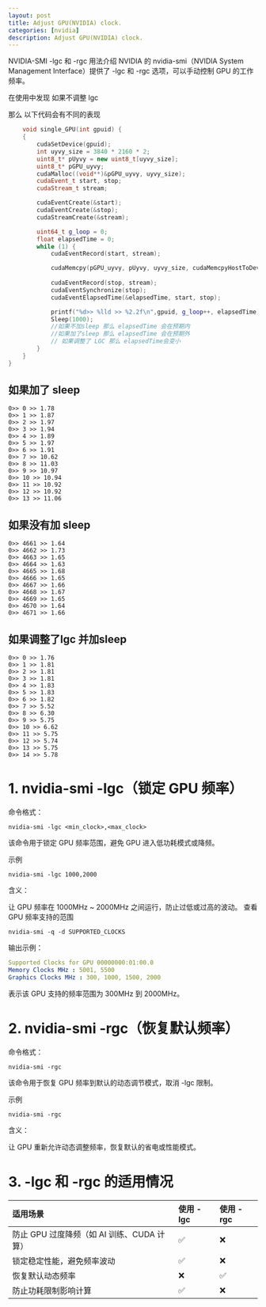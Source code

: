 ```yaml
---
layout: post
title: Adjust GPU(NVIDIA) clock.
categories: [nvidia]
description: Adjust GPU(NVIDIA) clock.
---
```


NVIDIA-SMI -lgc 和 -rgc 用法介绍
NVIDIA 的 nvidia-smi（NVIDIA System Management Interface）提供了 -lgc 和 -rgc 选项，可以手动控制 GPU 的工作频率。

<!--more-->


在使用中发现 如果不调整 lgc  

那么 以下代码会有不同的表现

```cpp
    void single_GPU(int gpuid) {
	{
		cudaSetDevice(gpuid);
		int uyvy_size = 3840 * 2160 * 2;
		uint8_t* pUyvy = new uint8_t[uyvy_size];
		uint8_t* pGPU_uyvy;
		cudaMalloc((void**)&pGPU_uyvy, uyvy_size);
		cudaEvent_t start, stop;
		cudaStream_t stream;

		cudaEventCreate(&start);
		cudaEventCreate(&stop);
		cudaStreamCreate(&stream);

		uint64_t g_loop = 0;
		float elapsedTime = 0;
		while (1) {
			cudaEventRecord(start, stream);

			cudaMemcpy(pGPU_uyvy, pUyvy, uyvy_size, cudaMemcpyHostToDevice);
			
			cudaEventRecord(stop, stream);
			cudaEventSynchronize(stop);
			cudaEventElapsedTime(&elapsedTime, start, stop);

			printf("%d>> %lld >> %2.2f\n",gpuid, g_loop++, elapsedTime);
			Sleep(1000); 
            //如果不加sleep 那么 elapsedTime 会在预期内
            //如果加了sleep 那么 elapsedTime 会在预期外
            // 如果调整了 LGC 那么 elapsedTime会变小
		}
	}
}
```

## 如果加了 sleep
```
0>> 0 >> 1.78
0>> 1 >> 1.87
0>> 2 >> 1.97
0>> 3 >> 1.94
0>> 4 >> 1.89
0>> 5 >> 1.97
0>> 6 >> 1.91
0>> 7 >> 10.62
0>> 8 >> 11.03
0>> 9 >> 10.97
0>> 10 >> 10.94
0>> 11 >> 10.92
0>> 12 >> 10.92
0>> 13 >> 11.06
```
## 如果没有加 sleep
```
0>> 4661 >> 1.64
0>> 4662 >> 1.73
0>> 4663 >> 1.65
0>> 4664 >> 1.63
0>> 4665 >> 1.68
0>> 4666 >> 1.65
0>> 4667 >> 1.66
0>> 4668 >> 1.67
0>> 4669 >> 1.65
0>> 4670 >> 1.64
0>> 4671 >> 1.66
```

## 如果调整了lgc  并加sleep
```
0>> 0 >> 1.76
0>> 1 >> 1.81
0>> 2 >> 1.81
0>> 3 >> 1.81
0>> 4 >> 1.83
0>> 5 >> 1.83
0>> 6 >> 1.82
0>> 7 >> 5.52
0>> 8 >> 6.30
0>> 9 >> 5.75
0>> 10 >> 6.62
0>> 11 >> 5.75
0>> 12 >> 5.74
0>> 13 >> 5.75
0>> 14 >> 5.78
```


# 1. nvidia-smi -lgc（锁定 GPU 频率）

命令格式：

 
    nvidia-smi -lgc <min_clock>,<max_clock>

该命令用于锁定 GPU 频率范围，避免 GPU 进入低功耗模式或降频。

示例
 
    nvidia-smi -lgc 1000,2000

含义：

让 GPU 频率在 1000MHz ~ 2000MHz 之间运行，防止过低或过高的波动。
查看 GPU 频率支持的范围

    nvidia-smi -q -d SUPPORTED_CLOCKS

输出示例：

```yaml
Supported Clocks for GPU 00000000:01:00.0
Memory Clocks MHz : 5001, 5500
Graphics Clocks MHz : 300, 1000, 1500, 2000
```
表示该 GPU 支持的频率范围为 300MHz 到 2000MHz。

# 2. nvidia-smi -rgc（恢复默认频率）

命令格式：

    nvidia-smi -rgc

该命令用于恢复 GPU 频率到默认的动态调节模式，取消 -lgc 限制。

示例

    nvidia-smi -rgc

含义：

让 GPU 重新允许动态调整频率，恢复默认的省电或性能模式。

# 3. -lgc 和 -rgc 的适用情况

|适用场景	|使用 -lgc	|使用 -rgc|
|:---|:---|:---|
|防止 GPU 过度降频（如 AI 训练、CUDA 计算）	|✅	|❌|
|锁定稳定性能，避免频率波动	|✅	|❌|
|恢复默认动态频率	|❌	|✅|
|防止功耗限制影响计算	|✅	|❌|